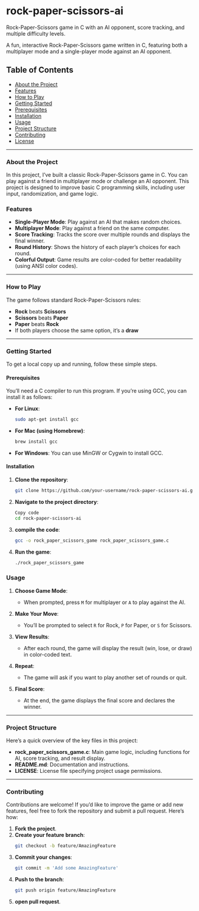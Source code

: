 # rock-paper-scissors-ai

Rock-Paper-Scissors game in C with an AI opponent, score tracking, and multiple difficulty levels.

A fun, interactive Rock-Paper-Scissors game written in C, featuring both a multiplayer mode and a single-player mode against an AI opponent.

## Table of Contents
- [About the Project](#about-the-project)
- [Features](#features)
- [How to Play](#how-to-play)
- [Getting Started](#getting-started)
- [Prerequisites](#prerequisites)
- [Installation](#installation)
- [Usage](#usage)
- [Project Structure](#project-structure)
- [Contributing](#contributing)
- [License](#license)


---

### About the Project

In this project, I’ve built a classic Rock-Paper-Scissors game in C. You can play against a friend in multiplayer mode or challenge an AI opponent. This project is designed to improve basic C programming skills, including user input, randomization, and game logic.

### Features
- **Single-Player Mode**: Play against an AI that makes random choices.
- **Multiplayer Mode**: Play against a friend on the same computer.
- **Score Tracking**: Tracks the score over multiple rounds and displays the final winner.
- **Round History**: Shows the history of each player’s choices for each round.
- **Colorful Output**: Game results are color-coded for better readability (using ANSI color codes).

---

### How to Play

The game follows standard Rock-Paper-Scissors rules:
- **Rock** beats **Scissors**
- **Scissors** beats **Paper**
- **Paper** beats **Rock**
- If both players choose the same option, it’s a **draw**

---

### Getting Started

To get a local copy up and running, follow these simple steps.

#### Prerequisites

You’ll need a C compiler to run this program. If you’re using GCC, you can install it as follows:

- **For Linux**:
  ```bash
  sudo apt-get install gcc

- **For Mac (using Homebrew)**:
  ```bash
  brew install gcc
- **For Windows**:
  You can use MinGW or Cygwin to install GCC.
#### Installation

1. **Clone the repository**:
   ```bash
   git clone https://github.com/your-username/rock-paper-scissors-ai.git

2. **Navigate to the project directory**:

   ```bash
   Copy code
   cd rock-paper-scissors-ai

   
3. **compile the code**:
   ```bash
   gcc -o rock_paper_scissors_game rock_paper_scissors_game.c

4. **Run the game**:
   ```bash
   ./rock_paper_scissors_game

### Usage

1. **Choose Game Mode**:
   - When prompted, press `M` for multiplayer or `A` to play against the AI.

2. **Make Your Move**:
   - You’ll be prompted to select `R` for Rock, `P` for Paper, or `S` for Scissors.

3. **View Results**:
   - After each round, the game will display the result (win, lose, or draw) in color-coded text.

4. **Repeat**:
   - The game will ask if you want to play another set of rounds or quit.

5. **Final Score**:
   - At the end, the game displays the final score and declares the winner.

---

### Project Structure

Here’s a quick overview of the key files in this project:

- **rock_paper_scissors_game.c**: Main game logic, including functions for AI, score tracking, and result display.
- **README.md**: Documentation and instructions.
- **LICENSE**: License file specifying project usage permissions.

---

### Contributing

Contributions are welcome! If you’d like to improve the game or add new features, feel free to fork the repository and submit a pull request. Here’s how:

1. **Fork the project**.
2. **Create your feature branch**:
   ```bash
   git checkout -b feature/AmazingFeature
3. **Commit your changes**:
   ```bash
   git commit -m 'Add some AmazingFeature'

4. **Push to the branch**:
   ```bash
   git push origin feature/AmazingFeature
5. **open pull request**.

